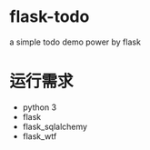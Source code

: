 # flask-todo
a simple todo demo power by flask

# 运行需求
- python 3
- flask
- flask_sqlalchemy
- flask_wtf

